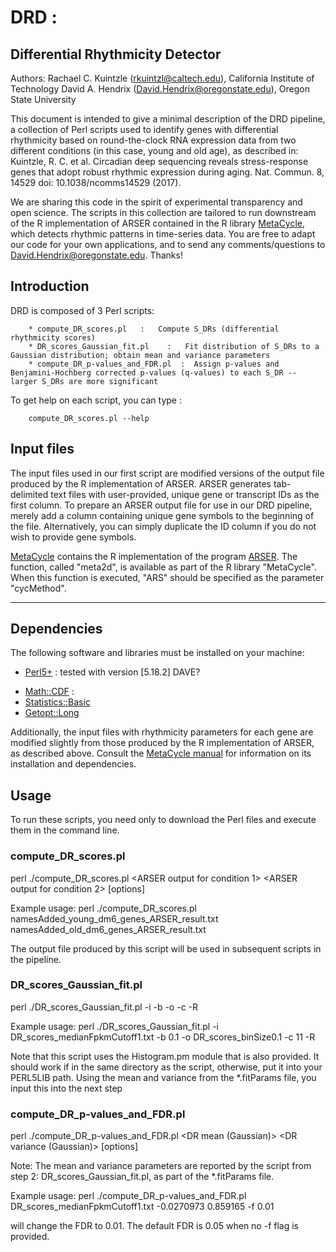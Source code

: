 # DRD :
## Differential Rhythmicity Detector

Authors:
Rachael C. Kuintzle (rkuintzl@caltech.edu), California Institute of Technology
David A. Hendrix (David.Hendrix@oregonstate.edu), Oregon State University

This document is intended to give a minimal description of the DRD pipeline, a collection of Perl scripts used to identify genes with differential rhythmicity based on round-the-clock RNA expression data from two different conditions (in this case, young and old age), as described in:
Kuintzle, R. C. et al. Circadian deep sequencing reveals stress-response genes that adopt robust rhythmic expression during aging. Nat. Commun. 8, 14529 doi: 10.1038/ncomms14529 (2017).

We are sharing this code in the spirit of experimental transparency and open science.
The scripts in this collection are tailored to run downstream of the R implementation of ARSER contained in the R library [MetaCycle](https://cran.r-project.org/web/packages/MetaCycle/MetaCycle.pdf), which detects rhythmic patterns in time-series data. You are free to adapt our code for your own applications, and to send any comments/questions to David.Hendrix@oregonstate.edu. Thanks!

## Introduction

DRD is composed of 3 Perl scripts:

        * compute_DR_scores.pl   :   Compute S_DRs (differential rhythmicity scores)
        * DR_scores_Gaussian_fit.pl    :   Fit distribution of S_DRs to a Gaussian distribution; obtain mean and variance parameters
        * compute_DR_p-values_and_FDR.pl  :  Assign p-values and Benjamini-Hochberg corrected p-values (q-values) to each S_DR -- larger S_DRs are more significant

To get help on each script, you can type :

        compute_DR_scores.pl --help

## Input files

The input files used in our first script are modified versions of the output file produced by the R implementation of ARSER. ARSER generates tab-delimited text files with user-provided, unique gene or transcript IDs as the first column. To prepare an ARSER output file for use in our DRD pipeline, merely add a column containing unique gene symbols to the beginning of the file. Alternatively, you can simply duplicate the ID column if you do not wish to provide gene symbols.

[MetaCycle](https://cran.r-project.org/web/packages/MetaCycle/MetaCycle.pdf) contains the R implementation of the program [ARSER](https://github.com/cauyrd/ARSER). The function, called "meta2d", is available as part of the R library "MetaCycle". When this function is executed, "ARS" should be specified as the parameter "cycMethod".

-------------------------
## Dependencies

The following software and libraries must be installed on your machine:

- [Perl5+](https://www.perl.org/) : tested with version [5.18.2] DAVE?
 * [Math::CDF](http://search.cpan.org/~callahan/Math-CDF-0.1/CDF.pm)  :
 * [Statistics::Basic](http://search.cpan.org/~jettero/Statistics-Basic-1.6611/lib/Statistics/Basic.pod)
 * [Getopt::Long](http://search.cpan.org/~jv/Getopt-Long-2.49.1/lib/Getopt/Long.pm)

Additionally, the input files with rhythmicity parameters for each gene are modified slightly from those produced by the R implementation of ARSER, as described above. Consult the [MetaCycle manual](https://cran.r-project.org/web/packages/MetaCycle/MetaCycle.pdf) for information on its installation and dependencies.

## Usage

To run these scripts, you need only to download the Perl files and execute them in the command line.

### compute_DR_scores.pl

perl ./compute_DR_scores.pl <ARSER output for condition 1> <ARSER output for condition 2> [options]

Example usage:
perl ./compute_DR_scores.pl namesAdded_young_dm6_genes_ARSER_result.txt namesAdded_old_dm6_genes_ARSER_result.txt

The output file produced by this script will be used in subsequent scripts in the pipeline.

### DR_scores_Gaussian_fit.pl

perl ./DR_scores_Gaussian_fit.pl -i <output file from compute_DR_scores.pl> -b <bin size> -o <outfile prefix> -c <column in text file to use for histogram building> -R

Example usage:
perl ./DR_scores_Gaussian_fit.pl -i DR_scores_medianFpkmCutoff1.txt -b 0.1 -o DR_scores_binSize0.1 -c 11 -R


Note that this script uses the Histogram.pm module that is also provided. It should work if in the same directory as the script, otherwise, put it into your PERL5LIB path. Using the mean and variance from the *.fitParams file, you input this into the next step

### compute_DR_p-values_and_FDR.pl

perl ./compute_DR_p-values_and_FDR.pl <output file from compute_DR_scores.pl> <DR mean (Gaussian)> <DR variance (Gaussian)> [options]

Note: The mean and variance parameters are reported by the script from step 2: DR_scores_Gaussian_fit.pl, as part of the *.fitParams file. 

Example usage:
perl ./compute_DR_p-values_and_FDR.pl DR_scores_medianFpkmCutoff1.txt -0.0270973 0.859165 -f 0.01

will change the FDR to 0.01. The default FDR is 0.05 when no -f flag is provided.
